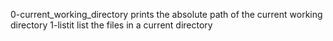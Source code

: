 0-current_working_directory prints the absolute path of the current working directory
1-listit list the files in a current directory
